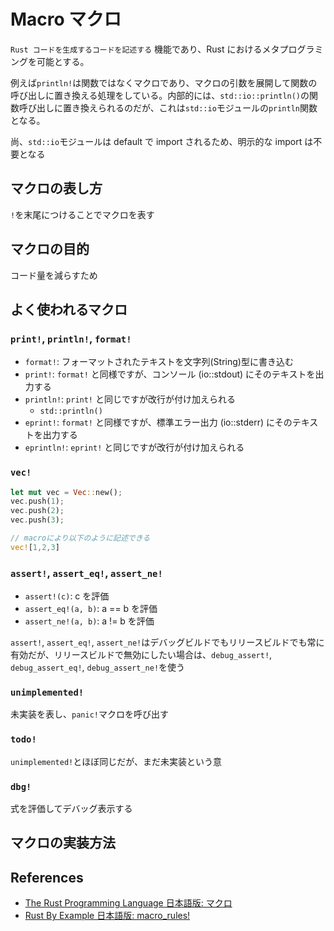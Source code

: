 # Macro マクロ

`Rust コードを生成するコードを記述する` 機能であり、Rust におけるメタプログラミングを可能とする。

例えば`println!`は関数ではなくマクロであり、マクロの引数を展開して関数の呼び出しに置き換える処理をしている。内部的には、`std::io::println()`の関数呼び出しに置き換えられるのだが、これは`std::io`モジュールの`println`関数となる。

尚、`std::io`モジュールは default で import されるため、明示的な import は不要となる

## マクロの表し方

`!`を末尾につけることでマクロを表す

## マクロの目的

コード量を減らすため

## よく使われるマクロ

### `print!`, `println!`, `format!`

- `format!`: フォーマットされたテキストを文字列(String)型に書き込む
- `print!`: `format!` と同様ですが、コンソール (io::stdout) にそのテキストを出力する
- `println!`: `print!` と同じですが改行が付け加えられる
  - `std::println()`
- `eprint!`: `format!` と同様ですが、標準エラー出力 (io::stderr) にそのテキストを出力する
- `eprintln!`: `eprint!` と同じですが改行が付け加えられる

### `vec!`

```rs
let mut vec = Vec::new();
vec.push(1);
vec.push(2);
vec.push(3);

// macroにより以下のように記述できる
vec![1,2,3]
```

### `assert!`, `assert_eq!`, `assert_ne!`

- `assert!(c)`: c を評価
- `assert_eq!(a, b)`: a == b を評価
- `assert_ne!(a, b)`: a != b を評価

`assert!`, `assert_eq!`, `assert_ne!`はデバッグビルドでもリリースビルドでも常に有効だが、リリースビルドで無効にしたい場合は、`debug_assert!`, `debug_assert_eq!`, `debug_assert_ne!`を使う

### `unimplemented!`

未実装を表し、`panic!`マクロを呼び出す

### `todo!`

`unimplemented!`とほぼ同じだが、まだ未実装という意

### `dbg!`

式を評価してデバッグ表示する

## マクロの実装方法

## References

- [The Rust Programming Language 日本語版: マクロ](https://doc.rust-jp.rs/book-ja/ch19-06-macros.html)
- [Rust By Example 日本語版: macro_rules!](https://doc.rust-jp.rs/rust-by-example-ja/macros.html)
